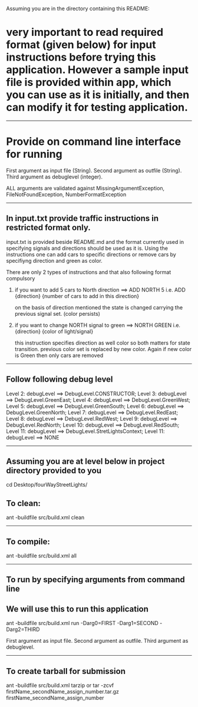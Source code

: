 
Assuming you are in the directory containing this README:

# very important to read required format (given below) for input instructions before trying this application. However a sample input file is provided within app, which you can use as it is initially, and then can modify it for testing application.

-----------------------------------------------------------------------

# Provide on command line interface for running

First argument as input file (String).
Second argument as outfile (String).
Third argument as debuglevel (integer).

ALL arguments are validated against MissingArgumentException, FileNotFoundException, NumberFormatException

-----------------------------------------------------------------------

## In input.txt provide traffic instructions in restricted format only.

input.txt is provided beside README.md and the format currently used
in specifying signals and directions should be used as it is. Using the instructions one can add cars to specific directions or remove cars by specifiyng direction and green as color.

There are only 2 types of instructions and that also following format compulsory

1. if you want to add 5 cars to North direction ==> ADD NORTH 5
    i.e. ADD {direction} {number of cars to add in this direction}

    on the basis of direction mentioned the state is changed carrying the previous signal set. (color persists)

2. if you want to change NORTH signal to green ==> NORTH GREEN
    i.e. {direction} {color of light/signal}

    this instruction specifies direction as well color so both matters for state transition. previous color set is replaced by new color. Again if new color is Green then only cars are removed


-----------------------------------------------------------------------

## Follow following debug level

Level 2: debugLevel ==> DebugLevel.CONSTRUCTOR;
Level 3: debugLevel ==> DebugLevel.GreenEast;
Level 4: debugLevel ==> DebugLevel.GreenWest;
Level 5: debugLevel ==> DebugLevel.GreenSouth;
Level 6: debugLevel ==> DebugLevel.GreenNorth;
Level 7: debugLevel ==> DebugLevel.RedEast;
Level 8: debugLevel ==> DebugLevel.RedWest;
Level 9: debugLevel ==> DebugLevel.RedNorth;
Level 10: debugLevel ==> DebugLevel.RedSouth;
Level 11: debugLevel ==> DebugLevel.StretLightsContext;
Level 11: debugLevel ==> NONE

-----------------------------------------------------------------------

## Assuming you are at level below in project directory provided to you
cd Desktop/fourWayStreetLights/

## To clean:
ant -buildfile src/build.xml clean

-----------------------------------------------------------------------
## To compile:
ant -buildfile src/build.xml all

-----------------------------------------------------------------------
## To run by specifying arguments from command line
## We will use this to run this application
ant -buildfile src/build.xml run -Darg0=FIRST -Darg1=SECOND -Darg2=THIRD

First argument as input file.
Second argument as outfile.
Third argument as debuglevel.

-----------------------------------------------------------------------

## To create tarball for submission
ant -buildfile src/build.xml tarzip or tar -zcvf firstName_secondName_assign_number.tar.gz firstName_secondName_assign_number
